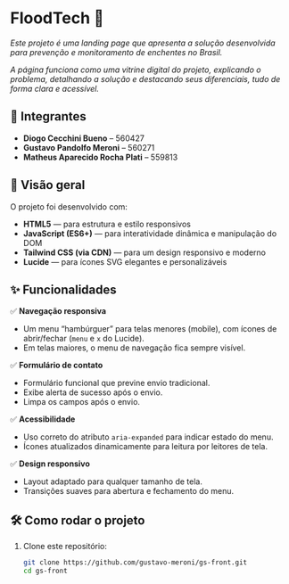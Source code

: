 # FloodTech 🚀

_Este projeto é uma landing page que apresenta a solução desenvolvida para prevenção e monitoramento de enchentes no Brasil._

_A página funciona como uma vitrine digital do projeto, explicando o problema, detalhando a solução e destacando seus diferenciais, tudo de forma clara e acessível._

## 👥 Integrantes

- **Diogo Cecchini Bueno** – 560427
- **Gustavo Pandolfo Meroni** – 560271
- **Matheus Aparecido Rocha Plati** – 559813

## 🌊 Visão geral

O projeto foi desenvolvido com:

- **HTML5** — para estrutura e estilo responsivos
- **JavaScript (ES6+)** — para interatividade dinâmica e manipulação do DOM
- **Tailwind CSS (via CDN)** — para um design responsivo e moderno
- **Lucide** — para ícones SVG elegantes e personalizáveis

## ✨ Funcionalidades

✅ **Navegação responsiva**

- Um menu “hambúrguer” para telas menores (mobile), com ícones de abrir/fechar (`menu` e `x` do Lucide).
- Em telas maiores, o menu de navegação fica sempre visível.

✅ **Formulário de contato**

- Formulário funcional que previne envio tradicional.
- Exibe alerta de sucesso após o envio.
- Limpa os campos após o envio.

✅ **Acessibilidade**

- Uso correto do atributo `aria-expanded` para indicar estado do menu.
- Ícones atualizados dinamicamente para leitura por leitores de tela.

✅ **Design responsivo**

- Layout adaptado para qualquer tamanho de tela.
- Transições suaves para abertura e fechamento do menu.

## 🛠️ Como rodar o projeto

1. Clone este repositório:

   ```bash
   git clone https://github.com/gustavo-meroni/gs-front.git
   cd gs-front
   ```
